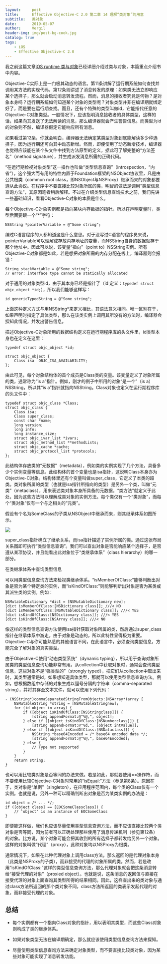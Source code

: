 ```yaml
---
layout:     post
title:      Effective Objective-C 2.0 第二章 14 理解“类对象”的用意
subtitle:   类对象
date:       2019-05-07
author:     Vergil
header-img: img/post-bg-cook.jpg
catalog: true
tags:
    - iOS
    - Effective Objective-C 2.0
---
```


我之前这篇文章[iOS runtime 类与对象](https://www.jianshu.com/p/1f9d37b68aba)已经详细介绍过类与对象，本篇重点介绍书中内容。

Objective-C实际上是一门极其动态的语言。第11条讲解了运行期系统如何查找并调用某方法的实现代码，第12条则讲述了消息转发的原理：如果类无法立即响应某个选择子，那么就会启动消息转发流程。然而，消息的接收者究竟是何物？是对象本身吗？运行期系统如何知道某个对象的类型呢？对象类型并非在编译期就绑定好了，而是要在运行期查找。而且，还有个特殊的类型叫做id，它能指代任意的Objective-C对象类型。一般情况下，应该指明消息接收者的具体类型，这样的话，如果向其发送了无法解读的消息，那么编译器就会产生警告信息。而类型为id的对象则不然，编译器假定它能响应所有消息。

如果看过第12条，你就会明白，编译器无法确定某类型对象到底能解读多少种选择子，因为运行期还可向其中动态新增。然而，即便使用了动态新增技术，编译器也觉得应该能在某个头文件中找到方法原型的定义，据此可了解完整的“方法签名”（method signature），并生成派发消息所需的正确代码。

“在运行期检视对象类型”这一操作也叫做“类型信息查询”（introspection，“内省”），这个强大而有用的特性内置于Foundation框架的NSObject协议里，凡是由公共根类（common root class，即NSObject与NSProxy）继承而来的对象都要遵从此协议。在程序中不要直接比较对象所属的类，明智的做法是调用“类型信息查询方法”，其原因笔者稍后解释。不过在介绍类型信息查询技术之前，我们先讲一些基础知识，看看Objective-C对象的本质是什么。

每个Objective-C对象实例都是指向某块内存数据的指针。所以在声明变量时，类型后面要跟一个“*”字符：

```
NSString *pointerVariable = @"Some string";
```

编过C语言程序的人都知道这是什么意思。对于没写过C语言的程序员来说，pointerVariable可以理解成存放内存地址的变量，而NSString自身的数据就存于那个地址中。因此可以说，该变量“指向”（point to）NSString实例。所有Objective-C对象都是如此，若是想把对象所需的内存分配在栈上，编译器则会报错：

```
String stackVariable = @"Some string";  
// error: interface type cannot be statically allocated 
```

对于通用的对象类型id，由于其本身已经是指针了（id 定义：`typedef struct objc_object *id;`），所以我们能够这样写：

```
id genericTypedString = @"Some string"; 
```

上面这种定义方式与用NSString*来定义相比，其语法意义相同。唯一区别在于，如果声明时指定了具体类型，那么在该类实例上调用其所没有的方法时，编译器会探知此情况，并发出警告信息。

描述Objective-C对象所用的数据结构定义在运行期程序库的头文件里，id类型本身也在定义在这里：

```
typedef struct objc_object *id;

struct objc_object {
    Class isa  OBJC_ISA_AVAILABILITY;
};
```

由此可见，每个对象结构体的首个成员是Class类的变量。该变量定义了对象所属的类，通常称为“is a”指针。例如，刚才的例子中所用的对象“是一个”（is a）NSString，所以其“is a”指针就指向NSString。Class对象也定义在运行期程序库的头文件中：

```
typedef struct objc_class *Class;  
struct objc_class {  
    Class isa;  
    Class super_class;  
    const char *name;  
    long version;  
    long info;  
    long instance_size;  
    struct objc_ivar_list *ivars;  
    struct objc_method_list **methodLists;  
    struct objc_cache *cache;  
    struct objc_protocol_list *protocols;  
};
```

此结构体存放类的“元数据”（metadata），例如类的实例实现了几个方法，具备多少个实例变量等信息。此结构体的首个变量也是isa指针，这说明Class本身亦为Objective-C对象。结构体里还有个变量叫做super_class，它定义了本类的超类。类对象所属的类型（也就是isa指针所指向的类型）是另外一个类，叫做“元类”（metaclass），用来表述类对象本身所具备的元数据。“类方法”就定义于此处，因为这些方法可以理解成类对象的实例方法。每个类仅有一个“类对象”，而每个“类对象”仅有一个与之相关的“元类”。

假设有个名为SomeClass的子类从NSObject中继承而来，则其继承体系如图所示。

![](https://upload-images.jianshu.io/upload_images/1776587-5cfe05658371feff.jpg?imageMogr2/auto-orient/strip%7CimageView2/2/w/1240)

super_class指针确立了继承关系，而isa指针描述了实例所属的类。通过这张布局关系图即可执行“类型信息查询”。我们可以查出对象是否能响应某个选择子，是否遵从某项协议，并且能看出此对象位于“类继承体系”（class hierarchy）的哪一部分。

在类继承体系中查询类型信息

可以用类型信息查询方法来检视类继承体系。“isMemberOfClass:”能够判断出对象是否为某个特定类的实例，而“isKindOfClass:”则能够判断出对象是否为某类或其派生类的实例。例如：

```
NSMutableDictionary *dict = [NSMutableDictionary new];  
[dict isMemberOfClass:[NSDictionary class]]; ///< NO 
[dict isMemberOfClass:[NSMutableDictionary class]]; ///< YES 
[dict isKindOfClass:[NSDictionary class]]; ///< YES 
[dict isKindOfClass:[NSArray class]]; ///< NO 
```

像这样的类型信息查询方法使用isa指针获取对象所属的类，然后通过super_class指针在继承体系中游走。由于对象是动态的，所以此特性显得极为重要。Objective-C与你可能熟悉的其他语言不同，在此语言中，必须查询类型信息，方能完全了解对象的真实类型。

由于Objective-C使用“动态类型系统”（dynamic typing），所以用于查询对象所属类的类型信息查询功能非常有用。从collection中获取对象时，通常会查询类型信息，这些对象不是“强类型的”（strongly typed），把它们从collection中取出来时，其类型通常是id。如果想知道具体类型，那就可以使用类型信息查询方法。例如，想根据数组中存储的对象生成以逗号分隔的字符串（comma-separated string），并将其存至文本文件，就可以使用下列代码：

```
- (NSString*)commaSeparatedStringFromObjects:(NSArray*)array {  
    NSMutableString *string = [NSMutableStringnew];  
    for (id object in array) {  
        if ([object isKindOfClass:[NSStringclass]]) {  
            [string appendFormat:@"%@,", object];  
        } else if ([object isKindOfClass:[NSNumberclass]]) {  
            [string appendFormat:@"%d,", [object intValue]];  
        } else if ([object isKindOfClass:[NSDataclass]]) {  
            NSString *base64Encoded = /* base64 encoded data */;  
            [string appendFormat:@"%@,", base64Encoded];  
        } else {  
            // Type not supported  
        }  
    }  
    return string;  
} 
```

也可以用比较类对象是否等同的办法来做。若是如此，那就要使用==操作符，而不要使用比较Objective-C对象时常用的“isEqual:”方法（参见第8条）。原因在于，类对象是“单例”（singleton），在应用程序范围内，每个类的Class仅有一个实例。也就是说，另外一种可以精确判断出对象是否为某类实例的办法是：

```
id object = /* ... */;  
if ([object class] == [EOCSomeClassclass]) {  
    // 'object' is an instance of EOCSomeClass  
} 
```

即便能这样做，我们也应该尽量使用类型信息查询方法，而不应该直接比较两个类对象是否等同，因为前者可以正确处理那些使用了消息传递机制（参见第12条）的对象。比方说，某个对象可能会把其收到的所有选择子都转发给另外一个对象。这样的对象叫做“代理”（proxy），此种对象均以NSProxy为根类。

通常情况下，如果在此种代理对象上调用class方法，那么返回的是代理对象本身（此类是NSProxy的子类），而非接受的代理的对象所属的类。然而，若是改用“isKindOfClass:”这样的类型信息查询方法，那么代理对象就会把这条消息转给“接受代理的对象”（proxied object）。也就是说，这条消息的返回值与直接在接受代理的对象上面查询其类型所得的结果相同。因此，这样查出来的类对象与通过class方法所返回的那个类对象不同，class方法所返回的类表示发起代理的对象，而非接受代理的对象。

## 总结

- 每个实例都有一个指向Class对象的指针，用以表明其类型，而这些Class对象则构成了类的继承体系。

- 如果对象类型无法在编译期确定，那么就应该使用类型信息查询方法来探知。

- 尽量使用类型信息查询方法来确定对象类型，而不要直接比较类对象，因为某些对象可能实现了消息转发功能。